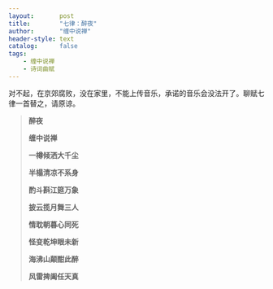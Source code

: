 ```yaml
---
layout:       post
title:        "七律：醉夜"
author:       "缠中说禅"
header-style: text
catalog:      false
tags:
    - 缠中说禅
    - 诗词曲赋
---
```


对不起，在京郊腐败，没在家里，不能上传音乐，承诺的音乐会没法开了。聊赋七律一首替之，请原谅。



> **醉夜**
>
> 
>
> **缠中说禅**
>
> 
>
> **一樽倾洒大千尘**
>
> **半榻清凉不系身**
>
> **酌斗斟江筵万象**
>
> **披云揽月舞三人**
>
> **情耽朝暮心同死**
>
> **怪变乾坤眼未新**
>
> **海沸山颠酣此醉**
>
> **风雷捭阖任天真**
